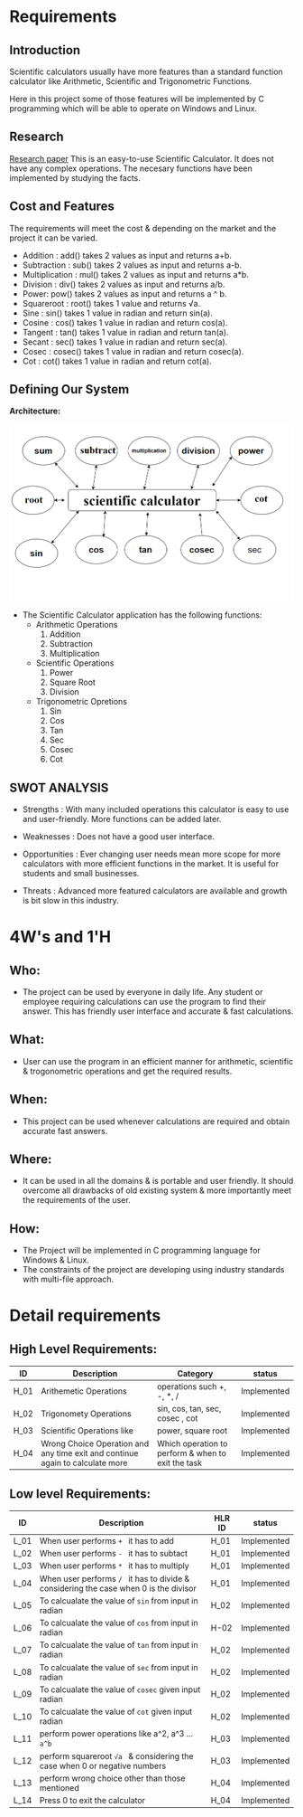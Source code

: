 # Requirements
## Introduction

Scientific calculators usually have more features than a standard function calculator like Arithmetic, Scientific and Trigonometric Functions.

Here in this project some of those features will be implemented by C programming which will be able to operate on Windows and Linux.

## Research
[Research paper](https://www.informs.org/Publications/INFORMS-Journals/Mathematics-of-Operations-Research)
This is an easy-to-use Scientific Calculator. It does not have any complex operations. The necesary functions have been implemented by studying the facts.

## Cost and Features
The requirements will meet the cost & depending on the market and the project it can be varied.

- Addition : add() takes 2 values as input and returns a+b.
- Subtraction : sub() takes 2 values as input and returns a-b.
- Multiplication : mul() takes 2 values as input and returns a*b.
- Division : div() takes 2 values as input and returns a/b.
- Power: pow() takes 2 values as input and returns a ^ b.
- Squareroot : root() takes 1 value and returns √a.
- Sine : sin() takes 1 value in radian and return sin(a).
- Cosine : cos() takes 1 value in radian and return cos(a).
- Tangent : tan() takes 1 value in radian and return tan(a).
- Secant : sec() takes 1 value in radian and return sec(a).
- Cosec : cosec() takes 1 value in radian and return cosec(a).
- Cot : cot() takes 1 value in radian and return cot(a).

## Defining Our System
  **Architecture:**
  
   ![Architecture](https://github.com/richik500/MiniProject/blob/main/images/CALCULATOR.png)

   
 - The Scientific Calculator application has the following functions:
	 -  Arithmetic Operations
		 1. Addition 
		 2. Subtraction
		 3. Multiplication
	 -  Scientific Operations
		 1. Power
		 2. Square Root
	 	 3. Division
	 - Trigonometric Opretions
		 1. Sin     
		 2. Cos     
		 3. Tan     
		 4. Sec
		 5. Cosec
		 6. Cot	 
    

## SWOT ANALYSIS
 
- Strengths : With many included operations this calculator is easy to use and user-friendly. More functions can be added later.

- Weaknesses : Does not have a good user interface.

- Opportunities : Ever changing user needs mean more scope for more calculators with more efficient functions in the market. It is useful for students and small businesses. 

- Threats : Advanced more featured calculators are available and growth is bit slow in this industry.


# 4W&#39;s and 1&#39;H

## Who:

- The project can be used by everyone in daily life. Any student or employee requiring calculations can use the program to find their answer. This has friendly user interface and accurate & fast calculations.

## What:

- User can use the program in an efficient manner for arithmetic, scientific & trogonometric operations and get the required results.


## When:

- This project can be used whenever calculations are required  and obtain accurate fast answers.

## Where:

- It can be used in all the domains & is portable and user friendly. It should overcome all drawbacks of old existing system & more importantly meet the requirements of the user.

## How:

- The Project will be implemented in C programming language for Windows & Linux.
- The constraints of the project are developing using industry standards with multi-file approach.

# Detail requirements
## High Level Requirements:
|ID| Description |Category|status|
|--|------------|------|---------|
|H_01 |Arithemetic Operations| operations such +, -, *, / |Implemented
|H_02 |Trigonomety Operations|sin, cos, tan, sec, cosec , cot|Implemented
|H_03|Scientific Operations like |power, square root|Implemented
|H_04|Wrong Choice Operation and any time exit and continue again to calculate more | Which operation to perform & when to exit the task |Implemented


##  Low level Requirements:
|ID| Description |HLR ID | status|
|--|------------|------|---------|
|L_01 |When user performs `+ ` it has to add  |H_01|Implemented
|L_02 |When user performs `- ` it has to subtact |H_01|Implemented
|L_03|When user performs `* ` it has to multiply  |H_01 |Implemented
|L_04|When user performs `/ ` it has to divide & considering the case when 0 is the divisor  |H_01 |Implemented
|L_05|To calcualate the value of `sin` from input in radian |H_02 |Implemented
|L_06|To calcualate the value of `cos` from input in radian |H-02 |Implemented
|L_07|To calcualate the value of `tan` from input in radian |H_02 |Implemented
|L_08|To calcualate the value of `sec` from input in radian |H_02 |Implemented
|L_09|To calcualate the value of `cosec` given input radian |H_02 |Implemented
|L_10|To calcualate the value of `cot` given input radian |H_02 |Implemented
|L_11|perform power operations like a^2, a^3 ... `a^b` |H_03 |Implemented
|L_12|perform squareroot `√a ` & considering the case when 0 or negative numbers |H_03 |Implemented
|L_13|perform wrong choice other than those mentioned|H_04 |Implemented
|L_14|Press 0 to exit the calculator |H_04 |Implemented

